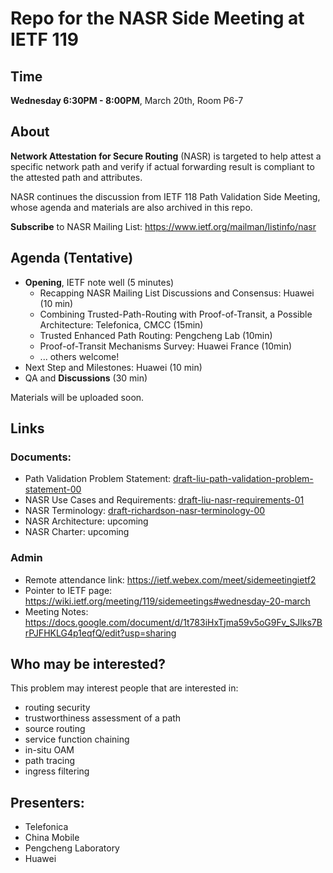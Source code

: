 # Repo for the NASR Side Meeting at IETF 119

## Time 

**Wednesday 6:30PM - 8:00PM**, March 20th, Room P6-7

## About

**Network Attestation for Secure Routing** (NASR) is targeted to help attest a specific network path and verify if actual forwarding result is compliant to the attested path and attributes. 

NASR continues the discussion from IETF 118 Path Validation Side Meeting, whose agenda and materials are also archived in this repo. 

**Subscribe** to NASR Mailing List: https://www.ietf.org/mailman/listinfo/nasr


## Agenda (Tentative)

- **Opening**, IETF note well (5 minutes)
  - Recapping NASR Mailing List Discussions and Consensus: Huawei (10 min)
  - Combining Trusted-Path-Routing with Proof-of-Transit, a Possible Architecture: Telefonica, CMCC (15min) 
  - Trusted Enhanced Path Routing: Pengcheng Lab (10min)
  - Proof-of-Transit Mechanisms Survey: Huawei France (10min)
  - ... others welcome!
- Next Step and Milestones: Huawei (10 min)
- QA and **Discussions** (30 min)

Materials will be uploaded soon.

## Links

### Documents: 
- Path Validation Problem Statement: [draft-liu-path-validation-problem-statement-00](https://datatracker.ietf.org/doc/draft-liu-path-validation-problem-statement/)
- NASR Use Cases and Requirements: [draft-liu-nasr-requirements-01](https://datatracker.ietf.org/doc/draft-liu-nasr-requirements/)
- NASR Terminology: [draft-richardson-nasr-terminology-00](https://datatracker.ietf.org/doc/draft-richardson-nasr-terminology/)
- NASR Architecture: upcoming
- NASR Charter: upcoming

### Admin
- Remote attendance link: https://ietf.webex.com/meet/sidemeetingietf2
- Pointer to IETF page: https://wiki.ietf.org/meeting/119/sidemeetings#wednesday-20-march
- Meeting Notes: https://docs.google.com/document/d/1t783iHxTjma59v5oG9Fv_SJlks7BrPJFHKLG4p1eqfQ/edit?usp=sharing
  

## Who may be interested?

This problem may interest people that are interested in: 
- routing security 
- trustworthiness assessment of a path 
- source routing
- service function chaining
- in-situ OAM
- path tracing
- ingress filtering


## Presenters: 

- Telefonica
- China Mobile 
- Pengcheng Laboratory
- Huawei